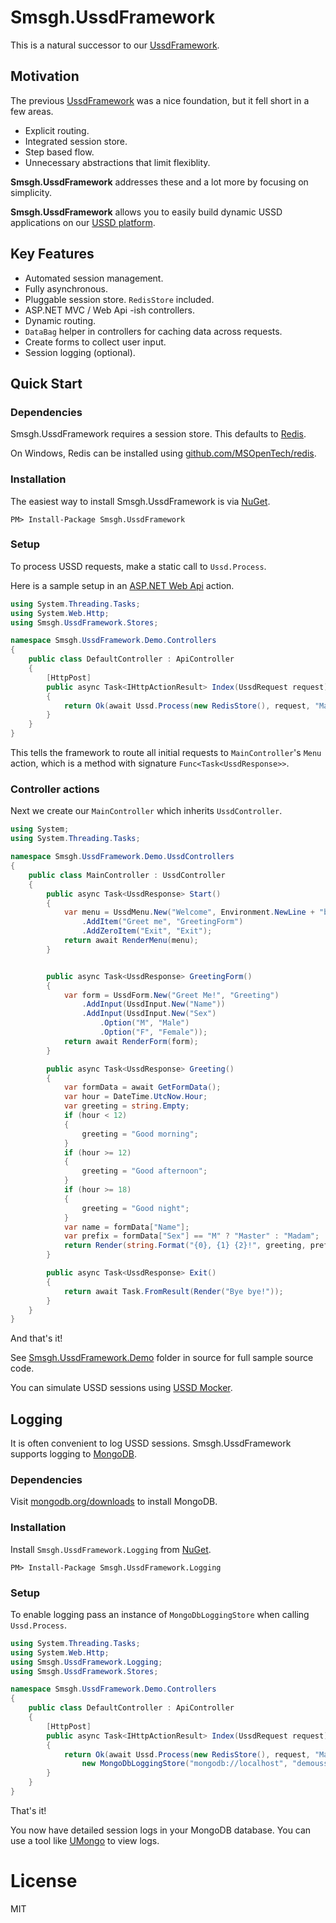 # Smsgh.UssdFramework

This is a natural successor to our [UssdFramework](http://github.com/smsgh/ussd-framework).

## Motivation

The previous [UssdFramework](http://github.com/smsgh/ussd-framework) was a nice foundation, but it fell short in a few areas.

* Explicit routing.
* Integrated session store.
* Step based flow.
* Unnecessary abstractions that limit flexiblity.

__Smsgh.UssdFramework__ addresses these and a lot more by focusing on simplicity.

__Smsgh.UssdFramework__ allows you to easily build dynamic USSD applications on our [USSD platform](http://developers.smsgh.com/documentations/ussd).

## Key Features

* Automated session management.
* Fully asynchronous.
* Pluggable session store. `RedisStore` included.
* ASP.NET MVC / Web Api -ish controllers. 
* Dynamic routing.
* `DataBag` helper in controllers for caching data across requests.
* Create forms to collect user input.
* Session logging (optional).

## Quick Start

### Dependencies

Smsgh.UssdFramework requires a session store. This defaults to [Redis](http://redis.io).

On Windows, Redis can be installed using [github.com/MSOpenTech/redis](https://github.com/MSOpenTech/redis).


### Installation

The easiest way to install Smsgh.UssdFramework is via [NuGet](http://www.nuget.org/).

```
PM> Install-Package Smsgh.UssdFramework
```

### Setup

To process USSD requests, make a static call to `Ussd.Process`.

Here is a sample setup in an [ASP.NET Web Api](http://www.asp.net/web-api) action.

```c#
using System.Threading.Tasks;
using System.Web.Http;
using Smsgh.UssdFramework.Stores;

namespace Smsgh.UssdFramework.Demo.Controllers
{
    public class DefaultController : ApiController
    {
        [HttpPost]
        public async Task<IHttpActionResult> Index(UssdRequest request)
        {
            return Ok(await Ussd.Process(new RedisStore(), request, "Main", "Start"));
        } 
    }
}
```

This tells the framework to route all initial requests to `MainController`'s `Menu` action, which is a method with signature `Func<Task<UssdResponse>>`.

### Controller actions

Next we create our `MainController` which inherits `UssdController`.

```c#
using System;
using System.Threading.Tasks;

namespace Smsgh.UssdFramework.Demo.UssdControllers
{
    public class MainController : UssdController
    {
        public async Task<UssdResponse> Start()
        {
            var menu = UssdMenu.New("Welcome", Environment.NewLine + "by SMSGH")
                .AddItem("Greet me", "GreetingForm")
                .AddZeroItem("Exit", "Exit");
            return await RenderMenu(menu);
        }


        public async Task<UssdResponse> GreetingForm()
        {
            var form = UssdForm.New("Greet Me!", "Greeting")
                .AddInput(UssdInput.New("Name"))
                .AddInput(UssdInput.New("Sex")
                    .Option("M", "Male")
                    .Option("F", "Female"));
            return await RenderForm(form);
        } 

        public async Task<UssdResponse> Greeting()
        {
            var formData = await GetFormData();
            var hour = DateTime.UtcNow.Hour;
            var greeting = string.Empty;
            if (hour < 12)
            {
                greeting = "Good morning";
            }
            if (hour >= 12)
            {
                greeting = "Good afternoon";
            }
            if (hour >= 18)
            {
                greeting = "Good night";
            }
            var name = formData["Name"];
            var prefix = formData["Sex"] == "M" ? "Master" : "Madam";
            return Render(string.Format("{0}, {1} {2}!", greeting, prefix, name));
        }

        public async Task<UssdResponse> Exit()
        {
            return await Task.FromResult(Render("Bye bye!"));
        } 
    }
}
```

And that's it!

See [Smsgh.UssdFramework.Demo](https://github.com/smsgh/Smsgh.UssdFramework/tree/master/Smsgh.UssdFramework.Demo) folder in source for full sample source code.

You can simulate USSD sessions using [USSD Mocker](https://github.com/smsgh/ussd-mocker).


## Logging

It is often convenient to log USSD sessions. Smsgh.UssdFramework supports logging to [MongoDB](https://www.mongodb.org/).

### Dependencies

Visit [mongodb.org/downloads](https://www.mongodb.org/downloads) to install MongoDB.

### Installation

Install `Smsgh.UssdFramework.Logging` from [NuGet](http://www.nuget.org/).

```
PM> Install-Package Smsgh.UssdFramework.Logging
```

### Setup 

To enable logging pass an instance of `MongoDbLoggingStore` when calling `Ussd.Process`.

```c#
using System.Threading.Tasks;
using System.Web.Http;
using Smsgh.UssdFramework.Logging;
using Smsgh.UssdFramework.Stores;

namespace Smsgh.UssdFramework.Demo.Controllers
{
    public class DefaultController : ApiController
    {
        [HttpPost]
        public async Task<IHttpActionResult> Index(UssdRequest request)
        {
            return Ok(await Ussd.Process(new RedisStore(), request, "Main", "Start", null, 
                new MongoDbLoggingStore("mongodb://localhost", "demoussd")));
        } 
    }
}
```

That's it! 

You now have detailed session logs in your MongoDB database. You can use a tool like [UMongo](http://http://edgytech.com/umongo/) to view logs.


# License

MIT
